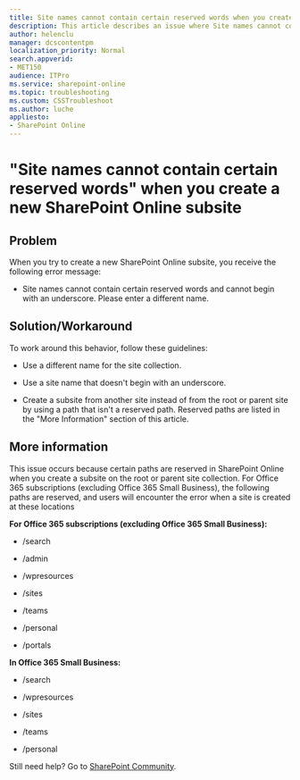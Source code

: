 ```yaml
---
title: Site names cannot contain certain reserved words when you create a new subsite
description: This article describes an issue where Site names cannot contain certain reserved words occurs when you try to create a new SharePoint Online subsite, and provides a solution.
author: helenclu
manager: dcscontentpm
localization_priority: Normal
search.appverid: 
- MET150
audience: ITPro
ms.service: sharepoint-online
ms.topic: troubleshooting
ms.custom: CSSTroubleshoot
ms.author: luche
appliesto:
- SharePoint Online
---
```


# "Site names cannot contain certain reserved words" when you create a new SharePoint Online subsite

## Problem

When you try to create a new SharePoint Online subsite, you receive the following error message:

- Site names cannot contain certain reserved words and cannot begin with an underscore. Please enter a different name.

## Solution/Workaround

To work around this behavior, follow these guidelines:

- Use a different name for the site collection.

- Use a site name that doesn't begin with an underscore.

- Create a subsite from another site instead of from the root or parent site by using a path that isn't a reserved path. Reserved paths are listed in the "More Information" section of this article.

## More information

This issue occurs because certain paths are reserved in SharePoint Online when you create a subsite on the root or parent site collection. For Office 365 subscriptions (excluding Office 365 Small Business), the following paths are reserved, and users will encounter the error when a site is created at these locations

**For Office 365 subscriptions (excluding Office 365 Small Business):**

- /search

- /admin

- /wpresources

- /sites

- /teams

- /personal

- /portals

**In Office 365 Small Business:**

- /search

- /wpresources

- /sites

- /teams

- /personal

Still need help? Go to [SharePoint Community](https://techcommunity.microsoft.com/t5/sharepoint/ct-p/SharePoint).
